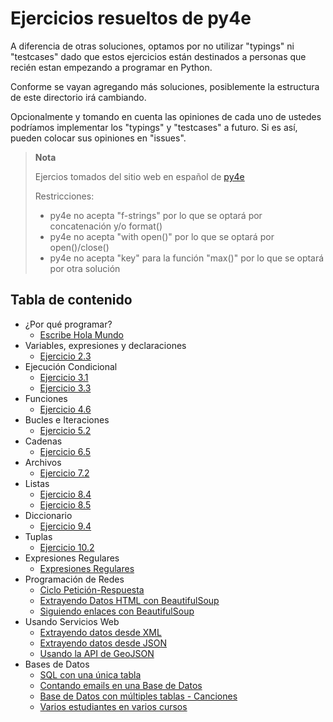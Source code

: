 # Ejercicios resueltos de py4e

A diferencia de otras soluciones, optamos por no utilizar
"typings" ni "testcases" dado que estos ejercicios están destinados
a personas que recién estan empezando a programar en Python.

Conforme se vayan agregando más soluciones, posiblemente la estructura
de este directorio irá cambiando.

Opcionalmente y tomando en cuenta las opiniones de cada uno de
ustedes podríamos implementar los "typings" y "testcases" a futuro. Si
es así, pueden colocar sus opiniones en "issues".

> **Nota**
>
> Ejercios tomados del sitio web en español de [py4e][1]
>
> Restricciones:
>
> * py4e no acepta "f-strings" por lo que se optará por concatenación
>     y/o format()
> * py4e no acepta "with open()" por lo que se optará por open()/close()
> * py4e no acepta "key" para la función "max()" por lo que se optará
>     por otra solución

[1]: https://es.py4e.com/lessons

## Tabla de contenido

* ¿Por qué programar? 
  * [Escribe Hola Mundo](exercises/exercise_01_1.py)
* Variables, expresiones y declaraciones
  * [Ejercicio 2.3](exercises/exercise_02_3.py)
* Ejecución Condicional
  * [Ejercicio 3.1](exercises/exercise_03_1.py)
  * [Ejercicio 3.3](exercises/exercise_03_3.py)
* Funciones
  * [Ejercicio 4.6](exercises/exercise_04_6.py)
* Bucles e Iteraciones
  * [Ejercicio 5.2](exercises/exercise_05_2.py)
* Cadenas
  * [Ejercicio 6.5](exercises/exercise_6_5.py)
* Archivos
  * [Ejercicio 7.2](exercises/exercise_7_2.py)
* Listas
  * [Ejercicio 8.4](exercises/exercise_8_4.py)
  * [Ejercicio 8.5](exercises/exercise_8_5.py)
* Diccionario
  * [Ejercicio 9.4](exercises/exercise_9_4.py)
* Tuplas
  * [Ejercicio 10.2](exercises/exercise_10_2.py)
* Expresiones Regulares
  * [Expresiones Regulares](exercises/exercise_11_1.py)
* Programación de Redes
  * [Ciclo Petición-Respuesta](exercises/exercise_12_1.py)
  * [Extrayendo Datos HTML con BeautifulSoup](exercises/exercise_12_2.py)
  * [Siguiendo enlaces con BeautifulSoup](exercises/exercise_12_3.py)
* Usando Servicios Web
  * [Extrayendo datos desde XML](exercises/exercise_13_1.py)
  * [Extrayendo datos desde JSON](exercises/exercise_13_2.py)
  * [Usando la API de GeoJSON](exercises/exercise_13_3.py)
* Bases de Datos
  * [SQL con una única tabla](exercises/exercise_14_1.py)
  * [Contando emails en una Base de Datos](exercises/exercise_14_2.py)
  * [Base de Datos con múltiples tablas - Canciones](exercises/exercise_14_3.py)
  * [Varios estudiantes en varios cursos](exercises/exercise_14_4.py)